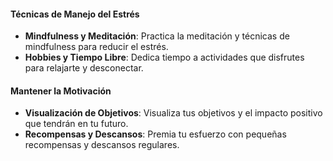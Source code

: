 #### Técnicas de Manejo del Estrés

- **Mindfulness y Meditación**: Practica la meditación y técnicas de mindfulness para reducir el estrés.
- **Hobbies y Tiempo Libre**: Dedica tiempo a actividades que disfrutes para relajarte y desconectar.

#### Mantener la Motivación

- **Visualización de Objetivos**: Visualiza tus objetivos y el impacto positivo que tendrán en tu futuro.
- **Recompensas y Descansos**: Premia tu esfuerzo con pequeñas recompensas y descansos regulares.